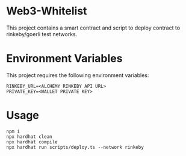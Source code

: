 # Web3-Whitelist

This project contains a smart contract and script to deploy contract to rinkeby/goerli test networks.

# Environment Variables

This project requires the following environment variables:
```
RINKEBY_URL=<ALCHEMY RINKEBY API URL>
PRIVATE_KEY=<WALLET PRIVATE KEY>
```
# Usage
```shell
npm i
npx hardhat clean
npx hardhat compile
npx hardhat run scripts/deploy.ts --network rinkeby   
```

